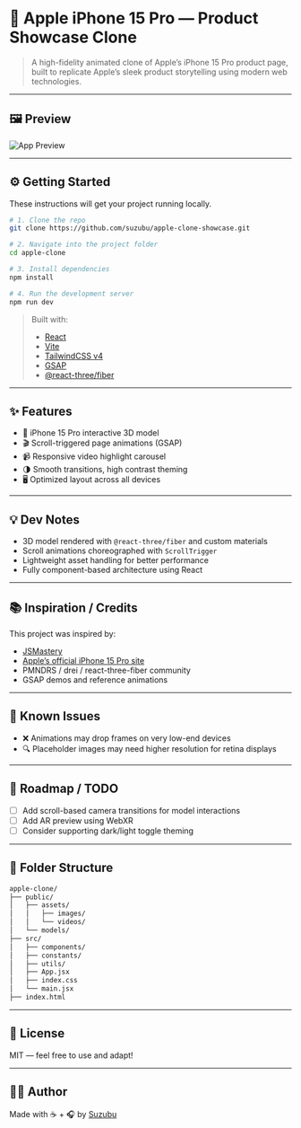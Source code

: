# 📘 Apple iPhone 15 Pro — Product Showcase Clone

> A high-fidelity animated clone of Apple’s iPhone 15 Pro product page, built to replicate Apple’s sleek product storytelling using modern web technologies.

---

## 🖼 Preview

![App Preview](media/apple-clone-preview.gif)

---

## ⚙️ Getting Started

These instructions will get your project running locally.

```bash
# 1. Clone the repo
git clone https://github.com/suzubu/apple-clone-showcase.git

# 2. Navigate into the project folder
cd apple-clone

# 3. Install dependencies
npm install

# 4. Run the development server
npm run dev
```

> Built with:  
> - [React](https://reactjs.org/)  
> - [Vite](https://vitejs.dev/)  
> - [TailwindCSS v4](https://tailwindcss.com/)  
> - [GSAP](https://greensock.com/gsap/)  
> - [@react-three/fiber](https://github.com/pmndrs/react-three-fiber)

---

## ✨ Features

- 📱 iPhone 15 Pro interactive 3D model
- 🎬 Scroll-triggered page animations (GSAP)
- 📹 Responsive video highlight carousel
- 🌗 Smooth transitions, high contrast theming
- 🖥️ Optimized layout across all devices

---

## 💡 Dev Notes

- 3D model rendered with `@react-three/fiber` and custom materials
- Scroll animations choreographed with `ScrollTrigger`
- Lightweight asset handling for better performance
- Fully component-based architecture using React

---

## 📚 Inspiration / Credits

This project was inspired by:

- [JSMastery](https://www.youtube.com/watch?v=kRQbRAJ4-Fs&t=13506s)
- [Apple’s official iPhone 15 Pro site](https://www.apple.com/iphone-15-pro/)
- PMNDRS / drei / react-three-fiber community
- GSAP demos and reference animations

---

## 🧪 Known Issues

- ❌ Animations may drop frames on very low-end devices
- 🔍 Placeholder images may need higher resolution for retina displays

---

## 🔭 Roadmap / TODO

- [ ] Add scroll-based camera transitions for model interactions
- [ ] Add AR preview using WebXR
- [ ] Consider supporting dark/light toggle theming

---

## 📂 Folder Structure

```bash
apple-clone/
├── public/
│   ├── assets/
│   │   ├── images/
│   │   └── videos/
│   └── models/
├── src/
│   ├── components/
│   ├── constants/
│   ├── utils/
│   ├── App.jsx
│   ├── index.css
│   └── main.jsx
├── index.html
```

---

## 📜 License

MIT — feel free to use and adapt!

---

## 🙋‍♀️ Author

Made with ☕ + 🎧 by [Suzubu](https://github.com/suzubu)
